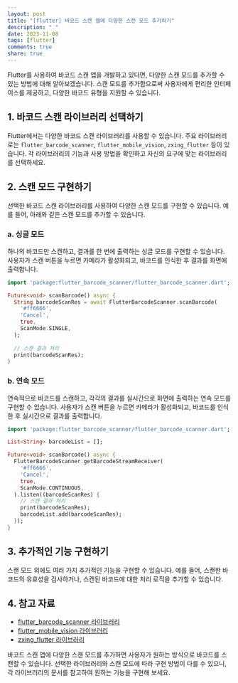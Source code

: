 ```yaml
---
layout: post
title: "[flutter] 바코드 스캔 앱에 다양한 스캔 모드 추가하기"
description: " "
date: 2023-11-08
tags: [flutter]
comments: true
share: true
---
```


Flutter를 사용하여 바코드 스캔 앱을 개발하고 있다면, 다양한 스캔 모드를 추가할 수 있는 방법에 대해 알아보겠습니다. 스캔 모드를 추가함으로써 사용자에게 편리한 인터페이스를 제공하고, 다양한 바코드 유형을 지원할 수 있습니다.

## 1. 바코드 스캔 라이브러리 선택하기

Flutter에서는 다양한 바코드 스캔 라이브러리를 사용할 수 있습니다. 주요 라이브러리로는 `flutter_barcode_scanner`, `flutter_mobile_vision`, `zxing_flutter` 등이 있습니다. 각 라이브러리의 기능과 사용 방법을 확인하고 자신의 요구에 맞는 라이브러리를 선택하세요.

## 2. 스캔 모드 구현하기

선택한 바코드 스캔 라이브러리를 사용하여 다양한 스캔 모드를 구현할 수 있습니다. 예를 들어, 아래와 같은 스캔 모드를 추가할 수 있습니다.

### a. 싱글 모드

하나의 바코드만 스캔하고, 결과를 한 번에 출력하는 싱글 모드를 구현할 수 있습니다. 사용자가 스캔 버튼을 누르면 카메라가 활성화되고, 바코드를 인식한 후 결과를 화면에 출력합니다.

```dart
import 'package:flutter_barcode_scanner/flutter_barcode_scanner.dart';

Future<void> scanBarcode() async {
  String barcodeScanRes = await FlutterBarcodeScanner.scanBarcode(
    '#ff6666', 
    'Cancel', 
    true, 
    ScanMode.SINGLE,
  );
  
  // 스캔 결과 처리
  print(barcodeScanRes);
}
```

### b. 연속 모드

연속적으로 바코드를 스캔하고, 각각의 결과를 실시간으로 화면에 출력하는 연속 모드를 구현할 수 있습니다. 사용자가 스캔 버튼을 누르면 카메라가 활성화되고, 바코드를 인식한 후 실시간으로 결과를 출력합니다.

```dart
import 'package:flutter_barcode_scanner/flutter_barcode_scanner.dart';

List<String> barcodeList = [];

Future<void> scanBarcode() async {
  FlutterBarcodeScanner.getBarcodeStreamReceiver(
    '#ff6666', 
    'Cancel', 
    true, 
    ScanMode.CONTINUOUS,
  ).listen((barcodeScanRes) {
    // 스캔 결과 처리
    print(barcodeScanRes);
    barcodeList.add(barcodeScanRes);
  });
}
```

## 3. 추가적인 기능 구현하기

스캔 모드 외에도 여러 가지 추가적인 기능을 구현할 수 있습니다. 예를 들어, 스캔한 바코드의 유효성을 검사하거나, 스캔된 바코드에 대한 처리 로직을 추가할 수 있습니다.

## 4. 참고 자료

- [flutter_barcode_scanner 라이브러리](https://pub.dev/packages/flutter_barcode_scanner)
- [flutter_mobile_vision 라이브러리](https://pub.dev/packages/flutter_mobile_vision)
- [zxing_flutter 라이브러리](https://pub.dev/packages/zxing_flutter)

바코드 스캔 앱에 다양한 스캔 모드를 추가하면 사용자가 원하는 방식으로 바코드를 스캔할 수 있습니다. 선택한 라이브러리와 스캔 모드에 따라 구현 방법이 다를 수 있으니, 각 라이브러리의 문서를 참고하여 원하는 기능을 구현해 보세요.